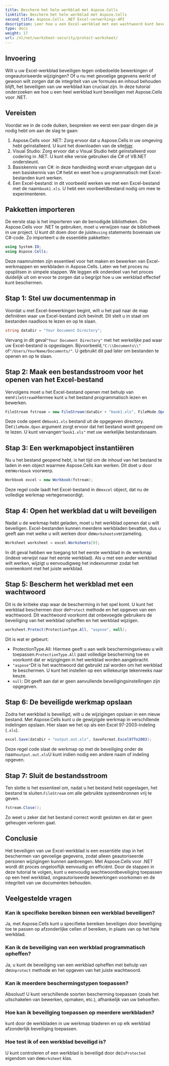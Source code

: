 ```yaml
---
title: Bescherm het hele werkblad met Aspose.Cells
linktitle: Bescherm het hele werkblad met Aspose.Cells
second_title: Aspose.Cells .NET Excel-verwerkings-API
description: Leer hoe u een Excel-werkblad met een wachtwoord kunt beveiligen met Aspose.Cells voor .NET. Stapsgewijze zelfstudie om uw gegevens eenvoudig te beveiligen.
type: docs
weight: 17
url: /nl/net/worksheet-security/protect-worksheet/
---
```

## Invoering
Wilt u uw Excel-werkblad beveiligen tegen onbedoelde bewerkingen of ongeautoriseerde wijzigingen? Of u nu met gevoelige gegevens werkt of gewoon wilt zorgen dat de integriteit van uw formules en inhoud behouden blijft, het beveiligen van uw werkblad kan cruciaal zijn. In deze tutorial onderzoeken we hoe u een heel werkblad kunt beveiligen met Aspose.Cells voor .NET.
## Vereisten
Voordat we in de code duiken, bespreken we eerst een paar dingen die je nodig hebt om aan de slag te gaan:
1.  Aspose.Cells voor .NET: Zorg ervoor dat u Aspose.Cells in uw omgeving hebt geïnstalleerd. U kunt het downloaden van de site[hier](https://releases.aspose.com/cells/net/).
2. Visual Studio: Zorg ervoor dat u Visual Studio hebt geïnstalleerd voor codering in .NET. U kunt elke versie gebruiken die C# of VB.NET ondersteunt.
3. Basiskennis van C#: in deze handleiding wordt ervan uitgegaan dat u een basiskennis van C# hebt en weet hoe u programmatisch met Excel-bestanden kunt werken.
4.  Een Excel-bestand: in dit voorbeeld werken we met een Excel-bestand met de naam`book1.xls`. U hebt een voorbeeldbestand nodig om mee te experimenteren.
## Pakketten importeren
 De eerste stap is het importeren van de benodigde bibliotheken. Om Aspose.Cells voor .NET te gebruiken, moet u verwijzen naar de bibliotheek in uw project. U kunt dit doen door de juiste`using` statements bovenaan uw C#-code.
Zo importeert u de essentiële pakketten:
```csharp
using System.IO;
using Aspose.Cells;
```
Deze naamruimten zijn essentieel voor het maken en bewerken van Excel-werkmappen en werkbladen in Aspose.Cells.
Laten we het proces nu opsplitsen in simpele stappen. We leggen elk onderdeel van het proces duidelijk uit om ervoor te zorgen dat u begrijpt hoe u uw werkblad effectief kunt beschermen.
## Stap 1: Stel uw documentenmap in
Voordat u met Excel-bewerkingen begint, wilt u het pad naar de map definiëren waar uw Excel-bestand zich bevindt. Dit stelt u in staat om bestanden naadloos te lezen en op te slaan.
```csharp
string dataDir = "Your Document Directory";
```
 Vervang in dit geval`"Your Document Directory"` met het werkelijke pad waar uw Excel-bestand is opgeslagen. Bijvoorbeeld,`"C:\\Documents\\"` of`"/Users/YourName/Documents/"`. U gebruikt dit pad later om bestanden te openen en op te slaan.
## Stap 2: Maak een bestandsstroom voor het openen van het Excel-bestand
 Vervolgens moet u het Excel-bestand openen met behulp van een`FileStream`Hiermee kunt u het bestand programmatisch lezen en bewerken.
```csharp
FileStream fstream = new FileStream(dataDir + "book1.xls", FileMode.Open);
```
 Deze code opent de`book1.xls` bestand uit de opgegeven directory. De`FileMode.Open` argument zorgt ervoor dat het bestand wordt geopend om te lezen. U kunt vervangen`"book1.xls"` met uw werkelijke bestandsnaam.
## Stap 3: Een werkmapobject instantiëren
 Nu u het bestand geopend hebt, is het tijd om de inhoud van het bestand te laden in een object waarmee Aspose.Cells kan werken. Dit doet u door een`Workbook` voorwerp.
```csharp
Workbook excel = new Workbook(fstream);
```
 Deze regel code laadt het Excel-bestand in de`excel` object, dat nu de volledige werkmap vertegenwoordigt.
## Stap 4: Open het werkblad dat u wilt beveiligen
 Nadat u de werkmap hebt geladen, moet u het werkblad openen dat u wilt beveiligen. Excel-bestanden kunnen meerdere werkbladen bevatten, dus u geeft aan met welke u wilt werken door de`Worksheets`verzameling.
```csharp
Worksheet worksheet = excel.Worksheets[0];
```
 In dit geval hebben we toegang tot het eerste werkblad in de werkmap (index`0` verwijst naar het eerste werkblad). Als u met een ander werkblad wilt werken, wijzigt u eenvoudigweg het indexnummer zodat het overeenkomt met het juiste werkblad.
## Stap 5: Bescherm het werkblad met een wachtwoord
 Dit is de kritieke stap waar de bescherming in het spel komt. U kunt het werkblad beschermen door de`Protect` methode en het opgeven van een wachtwoord. Dit wachtwoord voorkomt dat onbevoegde gebruikers de beveiliging van het werkblad opheffen en het werkblad wijzigen.
```csharp
worksheet.Protect(ProtectionType.All, "aspose", null);
```
Dit is wat er gebeurt:
-  ProtectionType.All: Hiermee geeft u aan welk beschermingsniveau u wilt toepassen.`ProtectionType.All` past volledige bescherming toe en voorkomt dat er wijzigingen in het werkblad worden aangebracht.
- `"aspose"`Dit is het wachtwoord dat gebruikt zal worden om het werkblad te beschermen. U kunt het instellen op een willekeurige tekenreeks naar keuze.
- `null`: Dit geeft aan dat er geen aanvullende beveiligingsinstellingen zijn opgegeven.
## Stap 6: De beveiligde werkmap opslaan
Zodra het werkblad is beveiligd, wilt u de wijzigingen opslaan in een nieuw bestand. Met Aspose.Cells kunt u de gewijzigde werkmap in verschillende indelingen opslaan. Hier slaan we het op als een Excel 97-2003-indeling (`.xls`).
```csharp
excel.Save(dataDir + "output.out.xls", SaveFormat.Excel97To2003);
```
 Deze regel code slaat de werkmap op met de beveiliging onder de naam`output.out.xls`U kunt indien nodig een andere naam of indeling opgeven.
## Stap 7: Sluit de bestandsstroom
 Ten slotte is het essentieel om, nadat u het bestand hebt opgeslagen, het bestand te sluiten.`FileStream` om alle gebruikte systeembronnen vrij te geven.
```csharp
fstream.Close();
```
Zo weet u zeker dat het bestand correct wordt gesloten en dat er geen geheugen verloren gaat.
## Conclusie
Het beveiligen van uw Excel-werkblad is een essentiële stap in het beschermen van gevoelige gegevens, zodat alleen geautoriseerde personen wijzigingen kunnen aanbrengen. Met Aspose.Cells voor .NET wordt dit proces ongelooflijk eenvoudig en efficiënt. Door de stappen in deze tutorial te volgen, kunt u eenvoudig wachtwoordbeveiliging toepassen op een heel werkblad, ongeautoriseerde bewerkingen voorkomen en de integriteit van uw documenten behouden.
## Veelgestelde vragen
### Kan ik specifieke bereiken binnen een werkblad beveiligen?  
Ja, met Aspose.Cells kunt u specifieke bereiken beveiligen door beveiliging toe te passen op afzonderlijke cellen of bereiken, in plaats van op het hele werkblad.
### Kan ik de beveiliging van een werkblad programmatisch opheffen?  
 Ja, u kunt de beveiliging van een werkblad opheffen met behulp van de`Unprotect` methode en het opgeven van het juiste wachtwoord.
### Kan ik meerdere beschermingstypen toepassen?  
Absoluut! U kunt verschillende soorten bescherming toepassen (zoals het uitschakelen van bewerken, opmaken, etc.), afhankelijk van uw behoeften.
### Hoe kan ik beveiliging toepassen op meerdere werkbladen?  
kunt door de werkbladen in uw werkmap bladeren en op elk werkblad afzonderlijk beveiliging toepassen.
### Hoe test ik of een werkblad beveiligd is?  
 U kunt controleren of een werkblad is beveiligd door de`IsProtected` eigendom van de`Worksheet` klas.
